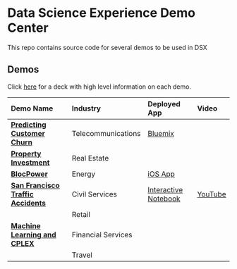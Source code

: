 # Data Science Experience Demo Center

This repo contains source code for several demos to be used in DSX

## Demos

Click [here]() for a deck with high level information on each demo.

|Demo Name|Industry|Deployed App| Video |
|:--------|:-------|:-----------|:------|
|**[Predicting Customer Churn](predictCustomerChurn)** | Telecommunications | [Bluemix]() |
|**[Property Investment](propertyinvestment)**| Real Estate | |
|**[BlocPower](blocPower)**| Energy | [iOS App](https://itunes.apple.com/us/app/blocpower-analyze/id1161437091) |
|**[San Francisco Traffic Accidents](trafficAccidents)**| Civil Services | [Interactive Notebook](http://nbviewer.jupyter.org/github/nwngeek212/DSX-DemoCenter/blob/4cabeb0e28f9053398358bd4858290a59c447735/trafficAccidents/notebooks/TrafficAccidentsPixieDust.ipynb) | [YouTube](https://www.youtube.com/watch?v=cYUdXFEmxP4)
|**[]()**| Retail | |
|**[Machine Learning and CPLEX](finanCPLEX)**| Financial Services | |
|**[]()**| Travel | |